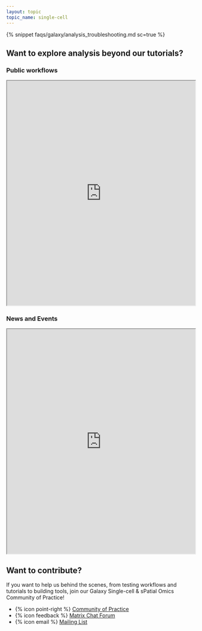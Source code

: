 ```yaml
---
layout: topic
topic_name: single-cell
---
```


{% snippet faqs/galaxy/analysis_troubleshooting.md sc=true %}

## Want to explore analysis beyond our tutorials?

<div class="row">
  <div class="col-md-6 mb-4">
  <!-- First Column: Workflows -->
    <h3 class="mb-3">Public workflows</h3>
    <iframe src="https://training.galaxyproject.org/training-material/workflows/embed.html?query=single-cell" height="600px" width="100%" class="gtn-embed" frameborder="1"></iframe>
  </div>
  <!-- Second Column: News and Events -->
  <div class="col-md-6 mb-4">
    <h3 class="mb-3">News and Events</h3>
    <iframe width="100%" height="600px" src="https://training.galaxyproject.org/training-material/feeds/single-cell-month.w.html"></iframe>
  </div>
</div>

## Want to contribute?

If you want to help us behind the scenes, from testing workflows and tutorials to building tools, join our Galaxy Single-cell & sPatial Omics Community of Practice!

 - {% icon point-right %}  [Community of Practice](https://galaxyproject.org/projects/singlecell/)
 - {% icon feedback %}  [Matrix Chat Forum](https://matrix.to/#/#spoc3:matrix.org)
 - {% icon email %}  [Mailing List](https://lists.galaxyproject.org/lists/single-cell-cop.lists.galaxyproject.org/)
